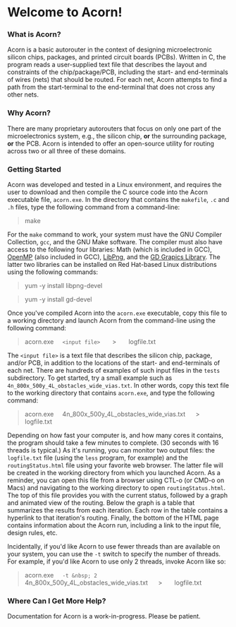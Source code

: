 # Welcome to Acorn!

### What is Acorn?
Acorn is a basic autorouter in the context of designing microelectronic silicon chips, packages, and printed circuit boards (PCBs). Written in C, the program reads a user-supplied text file that describes the layout and constraints of the chip/package/PCB, including the start- and end-terminals of wires (nets) that should be routed. For each net, Acorn attempts to find a path from the start-terminal to the end-terminal that does not cross any other nets. 
### Why Acorn?
There are many proprietary autorouters that focus on only one part of the microelectronics system, e.g., the silicon chip, **or** the surrounding package, **or** the PCB. Acorn is intended to offer an open-source utility for routing across two or all three of these domains.
### Getting Started
Acorn was developed and tested in a Linux environment, and requires the user to download and then compile the C source code into the Acorn executable file, `acorn.exe`. In the directory that contains the `makefile`, `.c` and `.h` files, type the following command from a command-line:

>make

For the `make` command to work, your system must have the GNU Compiler Collection, `gcc`, and the GNU Make software. The compiler must also have access to the following four libraries: Math (which is included in GCC), [OpenMP](https://www.openmp.org/) (also included in GCC), [LibPng](http://www.libpng.org/), and the [GD Grapics Library](https://libgd.github.io/). The latter two libraries can be installed on Red Hat-based Linux distributions using the following commands:

>yum -y install libpng-devel

>yum -y install gd-devel


Once you've compiled Acorn into the `acorn.exe` executable, copy this file to a working directory and launch Acorn from the command-line using the following command:

>acorn.exe &nbsp; &nbsp; `<input file>` &nbsp; &nbsp; &nbsp; > &nbsp; &nbsp; &nbsp; logfile.txt

The `<input file>` is a text file that describes the silicon chip, package, and/or PCB, in addition to the locations of the start- and end-terminals of each net. There are hundreds of examples of such input files in the `tests` subdirectory. To get started, try a small example such as `4n_800x_500y_4L_obstacles_wide_vias.txt`. In other words, copy this text file to the working directory that contains `acorn.exe`, and type the following command:

>acorn.exe &nbsp; &nbsp; 4n_800x_500y_4L_obstacles_wide_vias.txt&nbsp; &nbsp; &nbsp; > &nbsp; &nbsp; &nbsp; logfile.txt

Depending on how fast your computer is, and how many cores it contains, the program should take a few minutes to complete. (30 seconds with 16 threads is typical.) As it's running, you can monitor two output files: the `logfile.txt` file (using the `less` program, for example) and the `routingStatus.html` file using your favorite web browser. The latter file will be created in the working directory from which you launched Acorn. As a reminder, you can open this file from a browser using CTL-o (or CMD-o on Macs) and navigating to the working directory to open `routingStatus.html`.  The top of this file provides you with the current status, followed by a graph and animated view of the routing. Below the graph is a table that summarizes the results from each iteration. Each row in the table contains a hyperlink to that iteration's routing. Finally, the bottom of the HTML page contains information about the Acorn run, including a link to the input file, design rules, etc.

Incidentally, if you'd like Acorn to use fewer threads than are available on your system, you can use the `-t` switch to specify the number of threads. For example, if you'd like Acorn to use only 2 threads, invoke Acorn like so:

>acorn.exe &nbsp; &nbsp; `-t &nbsp; 2` &nbsp; &nbsp; 4n_800x_500y_4L_obstacles_wide_vias.txt&nbsp; &nbsp; &nbsp; > &nbsp; &nbsp; &nbsp; logfile.txt

 ### Where Can I Get More Help?
 Documentation for Acorn is a work-in-progress. Please be patient.

